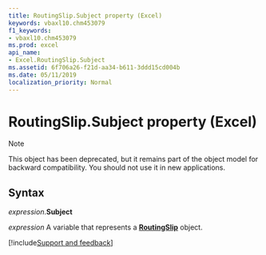 ```yaml
---
title: RoutingSlip.Subject property (Excel)
keywords: vbaxl10.chm453079
f1_keywords:
- vbaxl10.chm453079
ms.prod: excel
api_name:
- Excel.RoutingSlip.Subject
ms.assetid: 6f706a26-f21d-aa34-b611-3ddd15cd004b
ms.date: 05/11/2019
localization_priority: Normal
---
```



# RoutingSlip.Subject property (Excel)

> [!NOTE] 
> This object has been deprecated, but it remains part of the object model for backward compatibility. You should not use it in new applications.

## Syntax

_expression_.**Subject**

_expression_ A variable that represents a **[RoutingSlip](Excel.RoutingSlip.md)** object.



[!include[Support and feedback](~/includes/feedback-boilerplate.md)]